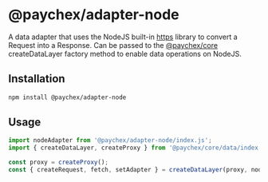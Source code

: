 # @paychex/adapter-node

A data adapter that uses the NodeJS built-in [https](https://nodejs.org/api/https.html) library to convert a Request into a Response. Can be passed to the [@paychex/core](https://github.com/paychex/core) createDataLayer factory method to enable data operations on NodeJS.

## Installation

```bash
npm install @paychex/adapter-node
```

## Usage

```js
import nodeAdapter from '@paychex/adapter-node/index.js';
import { createDataLayer, createProxy } from '@paychex/core/data/index.js';

const proxy = createProxy();
const { createRequest, fetch, setAdapter } = createDataLayer(proxy, nodeAdapter);
```
